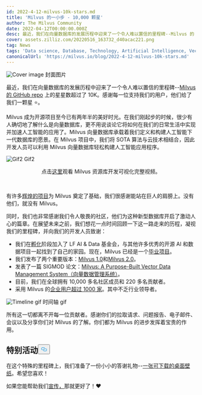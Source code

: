 ```yaml
---
id: 2022-4-12-milvus-10k-stars.md
title: 'Milvus 的一小步 - 10,000 颗星'
author: The Milvus Community
date: 2022-04-12T00:00:00.000Z
desc: 最近，我们在向量数据库的发展历程中迎来了一个令人难以置信的里程碑--Milvus 的 GitHub repo 上的星星数超过了 10K。
cover: assets.zilliz.com/20220516_163732_d40acac221.png
tag: News
tags: 'Data science, Database, Technology, Artificial Intelligence, Vector Management'
canonicalUrl: 'https://milvus.io/blog/2022-4-12-milvus-10k-stars.md'
---
```

<p>
  
   <span class="img-wrapper"> <img translate="no" src="https://assets.zilliz.com/20220516_163732_d40acac221.png" alt="Cover image" class="doc-image" id="cover-image" />
   </span> <span class="img-wrapper"> <span>封面图片</span> </span></p>
<p>最近，我们在向量数据库的发展历程中迎来了一个令人难以置信的里程碑--<a href="https://github.com/milvus-io/milvus">Milvus 的 GitHub repo</a> 上的星星数超过了 10K。感谢每一位支持我们的用户，他们给了我们一颗星 ⭐️。</p>
<p>Milvus 成为开源项目至今已有两年半的美好时光。在我们刚起步的时候，很少有人确切地了解什么是向量数据库，更不用说谈论它将如何在我们的日常生活中实现并加速人工智能的应用了。Milvus 向量数据库承载着我们定义和构建人工智能下一代数据库的愿景。在 Milvus 项目中，我们将 SOTA 算法与云技术相结合，因此开发人员可以利用 Milvus 向量数据库轻松构建人工智能应用程序。</p>
<p>
  
   <span class="img-wrapper"> <img translate="no" src="https://assets.zilliz.com/Milvus_0_10000_d50a914332.gif" alt="Gif2" class="doc-image" id="gif2" />
   </span> <span class="img-wrapper"> <span>Gif2</span> </span></p>
<div align="center">点击<a href="https://www.youtube.com/watch?v=zIAX_oPI2Jk&ab_channel=Milvus-VectorDatabase">这里</a>观看 Milvus 资源库开发可视化完整视频。</div>
<p><br/></p>
<p>有许多<a href="https://github.com/milvus-io/milvus">辉煌的项目</a>为 Milvus 奠定了基础，我们很感谢能站在巨人的肩膀上。没有他们，就没有 Milvus。</p>
<p>同时，我们也非常感谢我们令人敬畏的社区，他们为这种新型数据库开启了激动人心的篇章。在展望未来之前，我们想花一点时间回顾一下这一路走来的历程，凝视我们的里程碑，并向我们的开发人员致谢：</p>
<ul>
<li>我们在<a href="https://lfaidata.foundation/blog/2020/04/02/milvus-joins-lf-ai-as-new-incubation-project/">孵化</a>阶段加入了 LF AI &amp; Data 基金会，与其他许多优秀的开源 AI 和数据项目一起找到了自己的家园。现在，Milvus 已经是一个<a href="https://lfaidata.foundation/blog/2021/06/23/lf-ai-data-foundation-announces-graduation-of-milvus-project/">毕业项目</a>。</li>
<li>我们发布了两个重要版本：<a href="https://milvus.io/docs/v1.0.0/announcement.md">Milvus 1.0</a>和<a href="https://milvus.io/docs/v2.0.x/comparison.md">Milvus 2.0</a>。</li>
<li>发表了一篇 SIGMOD 论文：<a href="https://dl.acm.org/doi/abs/10.1145/3448016.3457550">Milvus: A Purpose-Built Vector Data Management System（向量数据管理系统）</a>。</li>
<li>目前，我们在全球拥有 10,000 多名社区成员和 220 多名贡献者。</li>
<li>采用 Milvus 的<a href="https://milvus.io/">企业用户超过 1000 家</a>。其中不乏行业领导者。</li>
</ul>
<p>
  
   <span class="img-wrapper"> <img translate="no" src="https://assets.zilliz.com/Milvus_10000_star_timeline_3sec_de1a7c906a.gif" alt="Timeline gif" class="doc-image" id="timeline-gif" />
   </span> <span class="img-wrapper"> <span>时间轴 gif</span> </span></p>
<p>所有这一切都离不开每一位贡献者。感谢你们的拉取请求、问题报告、电子邮件、会议以及分享你们对 Milvus 的了解。你们都为 Milvus 的进步发挥着宝贵的作用。</p>
<h2 id="Special-event" class="common-anchor-header">特别活动<button data-href="#Special-event" class="anchor-icon" translate="no">
      <svg translate="no"
        aria-hidden="true"
        focusable="false"
        height="20"
        version="1.1"
        viewBox="0 0 16 16"
        width="16"
      >
        <path
          fill="#0092E4"
          fill-rule="evenodd"
          d="M4 9h1v1H4c-1.5 0-3-1.69-3-3.5S2.55 3 4 3h4c1.45 0 3 1.69 3 3.5 0 1.41-.91 2.72-2 3.25V8.59c.58-.45 1-1.27 1-2.09C10 5.22 8.98 4 8 4H4c-.98 0-2 1.22-2 2.5S3 9 4 9zm9-3h-1v1h1c1 0 2 1.22 2 2.5S13.98 12 13 12H9c-.98 0-2-1.22-2-2.5 0-.83.42-1.64 1-2.09V6.25c-1.09.53-2 1.84-2 3.25C6 11.31 7.55 13 9 13h4c1.45 0 3-1.69 3-3.5S14.5 6 13 6z"
        ></path>
      </svg>
    </button></h2><p>在这个特殊的里程碑上，我们准备了一份小小的答谢礼物--<a href="https://assets.zilliz.com/10_K_stars_2b2e0e0b36.png">一张可下载的桌面壁纸</a>。希望您喜欢！</p>
<p>如果您能帮助我们<a href="https://twitter.com/milvusio">宣传，</a>那就更好了！❤️</p>
